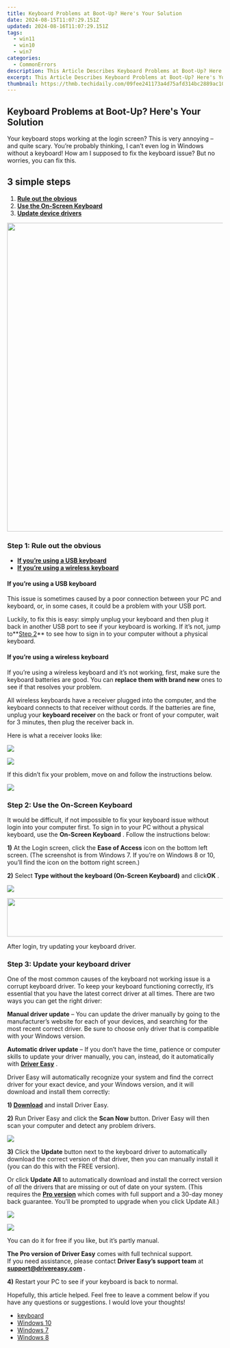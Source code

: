 ```yaml
---
title: Keyboard Problems at Boot-Up? Here's Your Solution
date: 2024-08-15T11:07:29.151Z
updated: 2024-08-16T11:07:29.151Z
tags:
  - win11
  - win10
  - win7
categories:
  - CommonErrors
description: This Article Describes Keyboard Problems at Boot-Up? Here's Your Solution
excerpt: This Article Describes Keyboard Problems at Boot-Up? Here's Your Solution
thumbnail: https://thmb.techidaily.com/09fee241173a4d75afd314bc2889ac10d1158fd98dc41bc3885e34ece3467540.jpg
---
```


## Keyboard Problems at Boot-Up? Here's Your Solution

 Your keyboard stops working at the login screen? This is very annoying – and quite scary. You’re probably thinking, I can’t even log in Windows without a keyboard! How am I supposed to fix the keyboard issue? But no worries, you can fix this.

## 3 simple steps

1. **[Rule out the obvious](#a)**
2. **[Use the On-Screen Keyboard](#b)**
3. **[Update device drivers](#c)**

<!-- affiliate ads begin -->
<a href="https://lightailing.sjv.io/c/5597632/1638364/17190" target="_top" id="1638364"><img src="//a.impactradius-go.com/display-ad/17190-1638364" border="0" alt="" width="1280" height="720"/></a><img height="0" width="0" src="https://imp.pxf.io/i/5597632/1638364/17190" style="position:absolute;visibility:hidden;" border="0" />
<!-- affiliate ads end -->
### Step 1: Rule out the obvious

* **[If you’re using a USB keyboard](#a1)**
* **[If you’re using a wireless keyboard](#a2)**

#### If you’re using a **USB keyboard**

 This issue is sometimes caused by a poor connection between your PC and keyboard, or, in some cases, it could be a problem with your USB port.

 Luckily, to fix this is easy: simply unplug your keyboard and then plug it back in another USB port to see if your keyboard is working. If it’s not, jump to**[Step 2](#b)** to see how to sign in to your computer without a physical keyboard.

#### If you’re using a wireless keyboard

 If you’re using a wireless keyboard and it’s not working, first, make sure the keyboard batteries are good. You can **replace them with brand new**  ones to see if that resolves your problem.

 All wireless keyboards have a receiver plugged into the computer, and the keyboard connects to that receiver without cords. If the batteries are fine, unplug your **keyboard receiver** on the back or front of your computer, wait for 3 minutes, then plug the receiver back in.

Here is what a receiver looks like:

![](https://images.drivereasy.com/wp-content/uploads/2019/08/image-246.png)
<!-- affiliate ads begin -->
<a href="https://estore.winxdvd.com/order/checkout.php?PRODS=4612444&QTY=1&AFFILIATE=108875&CART=1"><img src="https://www.winxdvd.com/affiliate/new-banner/pt-728x90.jpg" border="0"></a>
<!-- affiliate ads end -->

 If this didn’t fix your problem, move on and follow the instructions below.

<!-- affiliate ads begin -->
<a href="https://store.movavi.com/affiliate.php?ACCOUNT=MOVAVI&AFFILIATE=108875&PATH=https%3A%2F%2Fwww.movavi.com%3FAFFILIATE%3D108875%26RESOURCE%3DMovavi%2BScreen%2BRecorder%2Bbox"><img src="https://mcusercontent.com/0885a03ded3d480dca9287f12/images/f026b149-fc7c-fd54-5f3e-1460bbb19b6b.jpg" border="0"></a>
<!-- affiliate ads end -->
### Step 2: Use the On-Screen Keyboard

 It would be difficult, if not impossible to fix your keyboard issue without login into your computer first. To sign in to your PC without a physical keyboard, use the **On-Screen Keyboard** . Follow the instructions below:

**1)** At the Login screen, click the **Ease of Access** icon on the bottom left screen. (The screenshot is from Windows 7\. If you’re on Windows 8 or 10, you’ll find the icon on the bottom right screen.)

**2)** Select **Type without the keyboard (On-Screen Keyboard)** and click**OK** .

![](https://images.drivereasy.com/wp-content/uploads/2020/03/2020-03-20_17-27-01.jpg)
<!-- affiliate ads begin -->
<a href="https://zonlipartnershipprogram.pxf.io/c/5597632/1596691/17882" target="_top" id="1596691"><img src="//a.impactradius-go.com/display-ad/17882-1596691" border="0" alt="" width="728" height="90"/></a><img height="0" width="0" src="https://imp.pxf.io/i/5597632/1596691/17882" style="position:absolute;visibility:hidden;" border="0" />
<!-- affiliate ads end -->

After login, try updating your keyboard driver.

<!-- affiliate ads begin -->

<!-- affiliate ads end -->
### Step 3: Update your keyboard driver

 One of the most common causes of the keyboard not working issue is a corrupt keyboard driver. To keep your keyboard functioning correctly, it’s essential that you have the latest correct driver at all times. There are two ways you can get the right driver:

**Manual driver update** – You can update the driver manually by going to the manufacturer’s website for each of your devices, and searching for the most recent correct driver. Be sure to choose only driver that is compatible with your Windows version.

**Automatic driver update** – If you don’t have the time, patience or computer skills to update your driver manually, you can, instead, do it automatically with **[Driver Easy](https://tools.techidaily.com/drivereasy/download/)**  .

 Driver Easy will automatically recognize your system and find the correct driver for your exact device, and your Windows version, and it will download and install them correctly:

 **1)[](https://tools.techidaily.com/drivereasy/download/) [Download](https://tools.techidaily.com/drivereasy/download/)**  and install Driver Easy.

**2)** Run Driver Easy and click the **Scan Now** button. Driver Easy will then scan your computer and detect any problem drivers.

![](https://images.drivereasy.com/wp-content/uploads/2020/03/2020-03-20_17-06-29-1.jpg)

**3)** Click the **Update**  button next to the keyboard driver to automatically download the correct version of that driver, then you can manually install it (you can do this with the FREE version).

 Or click **Update All** to automatically download and install the correct version of _all_  the drivers that are missing or out of date on your system. (This requires the **[](https://tools.techidaily.com/drivereasy/download/) [Pro version](https://tools.techidaily.com/drivereasy/download/)**  which comes with full support and a 30-day money back guarantee. You’ll be prompted to upgrade when you click Update All.)

![](https://images.drivereasy.com/wp-content/uploads/2020/03/2020-03-20_17-07-46.jpg)
<!-- affiliate ads begin -->
<a href="https://shop.copernic.com/order/checkout.php?PRODS=41033095&QTY=1&AFFILIATE=108875&CART=1"><img src="https://secure.2checkout.com/images/merchant/8d30aa96e72440759f74bd2306c1fa3d/Copernic-2023-Affiliate-728x90-Advanced-3YR.png" border="0"></a>
<!-- affiliate ads end -->

 You can do it for free if you like, but it’s partly manual.

**The Pro version of Driver Easy** comes with full technical support.  
 If you need assistance, please contact **Driver Easy’s support team** at **[support@drivereasy.com](https://bellelily.pxf.io/m5azgm) .**

**4)** Restart your PC to see if your keyboard is back to normal.

 Hopefully, this article helped. Feel free to leave a comment below if you have any questions or suggestions. I would love your thoughts!

* [keyboard](https://bellelily.pxf.io/m5azgm)
* [Windows 10](https://tools.techidaily.com/drivereasy/download/)
* [Windows 7](https://tools.techidaily.com/drivereasy/download/)
* [Windows 8](https://tools.techidaily.com/drivereasy/download/)

<ins class="adsbygoogle"
     style="display:block"
     data-ad-format="autorelaxed"
     data-ad-client="ca-pub-7571918770474297"
     data-ad-slot="1223367746"></ins>



<ins class="adsbygoogle"
     style="display:block"
     data-ad-client="ca-pub-7571918770474297"
     data-ad-slot="8358498916"
     data-ad-format="auto"
     data-full-width-responsive="true"></ins>


